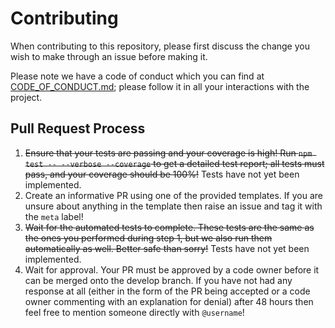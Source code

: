 # Contributing

When contributing to this repository, please first discuss the change you wish to make through an issue before making it. 

Please note we have a code of conduct which you can find at [CODE_OF_CONDUCT.md](CODE_OF_CONDUCT.md); please follow it in all your interactions with the project.

## Pull Request Process

1. ~~Ensure that your tests are passing and your coverage is high! Run `npm test -- --verbose --coverage` to get a detailed test report; all tests must pass, and your coverage should be 100%!~~ Tests have not yet been implemented.
2. Create an informative PR using one of the provided templates. If you are unsure about anything in the template then raise an issue and tag it with the `meta` label!
3. ~~Wait for the automated tests to complete. These tests are the same as the ones you performed during step 1, but we also run them automatically as well. Better safe than sorry!~~ Tests have not yet been implemented.
4. Wait for approval. Your PR must be approved by a code owner before it can be merged onto the develop branch. If you have not had any response at all (either in the form of the PR being accepted or a code owner commenting with an explanation for denial) after 48 hours then feel free to mention someone directly with `@username`!
